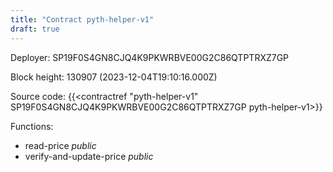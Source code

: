 ```yaml
---
title: "Contract pyth-helper-v1"
draft: true
---
```

Deployer: SP19F0S4GN8CJQ4K9PKWRBVE00G2C86QTPTRXZ7GP


 



Block height: 130907 (2023-12-04T19:10:16.000Z)

Source code: {{<contractref "pyth-helper-v1" SP19F0S4GN8CJQ4K9PKWRBVE00G2C86QTPTRXZ7GP pyth-helper-v1>}}

Functions:

* read-price _public_
* verify-and-update-price _public_

